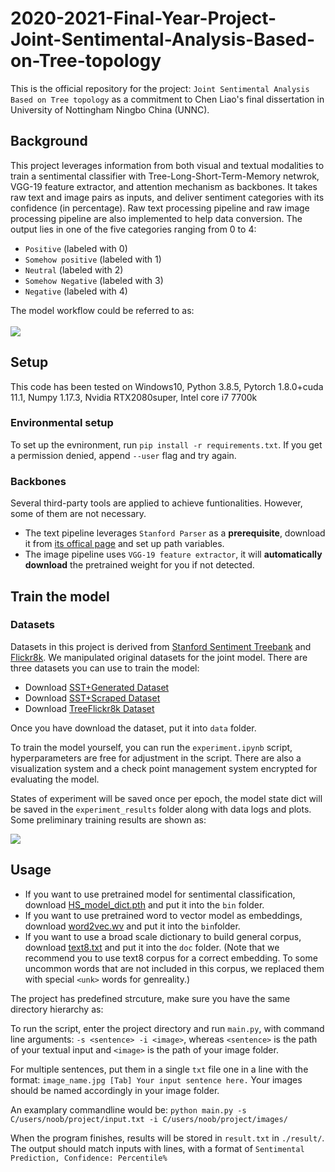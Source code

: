 # 2020-2021-Final-Year-Project-Joint-Sentimental-Analysis-Based-on-Tree-topology
This is the official repository for the project: `Joint Sentimental Analysis Based on Tree topology` as a commitment to Chen Liao's final dissertation in University of Nottingham Ningbo China (UNNC). 

## Background
This project leverages information from both visual and textual modalities to train a sentimental classifier with Tree-Long-Short-Term-Memory netwrok, VGG-19 feature extractor, and attention mechanism as backbones. It takes raw text and image pairs as inputs, and deliver sentiment categories with its confidence (in percentage). Raw text processing pipeline and raw image processing pipeline are also implemented to help data conversion. The output lies in one of the five categories ranging from 0 to 4:<br>

* `Positive` (labeled with 0)
* `Somehow positive` (labeled with 1)
* `Neutral` (labeled with 2)
* `Somehow Negative` (labeled with 3)
* `Negative` (labeled with 4)

The model workflow could be referred to as:<br><br>
![](https://github.com/Jeffrey0Liao/2020-2021-Final-Year-Project-Joint-Sentimental-Analysis-Based-on-Tree-topology/blob/main/resource/f8.png)
<br>

## Setup
This code has been tested on Windows10, Python 3.8.5, Pytorch 1.8.0+cuda 11.1, Numpy 1.17.3, Nvidia RTX2080super, Intel core i7 7700k

### Environmental setup
To set up the evnironment, run `pip install -r requirements.txt`. If you get a permission denied, append `--user` flag and try again.

### Backbones
Several third-party tools are applied to achieve funtionalities. However, some of them are not necessary.

* The text pipeline leverages `Stanford Parser` as a **prerequisite**, download it from [its offical page](https://nlp.stanford.edu/software/lex-parser.shtml#Download) and set up path variables.
* The image pipeline uses `VGG-19 feature extractor`, it will **automatically download** the pretrained weight for you if not detected. 

## Train the model

### Datasets
Datasets in this project is derived from [Stanford Sentiment Treebank](https://nlp.stanford.edu/sentiment/index.html) and [Flickr8k](https://www.kaggle.com/adityajn105/flickr8k/activity). We manipulated original datasets for the joint model. There are three datasets you can use to train the model:

* Download [SST+Generated Dataset]()
* Download [SST+Scraped Dataset]()
* Download [TreeFlickr8k Dataset]()

Once you have download the dataset, put it into `data` folder.

To train the model yourself, you can run the `experiment.ipynb` script, hyperparameters are free for adjustment in the script. There are also a visualization system and a check point management system encrypted for evaluating the model. 

States of experiment will be saved once per epoch, the model state dict will be saved in the `experiment_results` folder along with data logs and plots. Some preliminary training results are shown as:

![](https://github.com/Jeffrey0Liao/2020-2021-Final-Year-Project-Joint-Sentimental-Analysis-Based-on-Tree-topology/blob/main/resource/data.png)

## Usage
* If you want to use pretrained model for sentimental classification, download [HS_model_dict.pth]() and put it into the `bin` folder.
* If you want to use pretrained word to vector model as embeddings, download [word2vec.wv]() and put it into the `bin`folder.
* If you want to use a broad scale dictionary to build general corpus, download [text8.txt]() and put it into the `doc` folder. (Note that we recommend you to use text8 corpus for a correct embedding. To some uncommon words that are not included in this corpus, we replaced them with special `<unk>` words for genreality.)

The project has predefined strcuture, make sure you have the same directory hierarchy as:



To run the script, enter the project directory and run `main.py`, with command line arguments: `-s <sentence> -i <image>`, whereas `<sentence>` is the path of your textual input and `<image>` is the path of your image folder. 

For multiple sentences, put them in a single `txt` file one in a line with the format: `image_name.jpg [Tab] Your input sentence here.` Your images should be named accordingly in your image folder.

An examplary commandline would be:
`python main.py -s C/users/noob/project/input.txt -i C/users/noob/project/images/`

When the program finishes, results will be stored in `result.txt` in `./result/`. The output should match inputs with lines, with a format of `Sentimental Prediction, Confidence: Percentile%`
